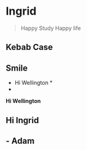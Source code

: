 # Ingrid
> Happy Study
> Happy life
## Kebab Case
## Smile
* Hi Wellington *
*
__Hi Wellington__
## Hi Ingrid
## - Adam

